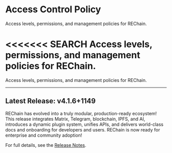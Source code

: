 # Access Control Policy

Access levels, permissions, and management policies for REChain.

<<<<<<< SEARCH
Access levels, permissions, and management policies for REChain.
=======

Access levels, permissions, and management policies for REChain.

---

## Latest Release: v4.1.6+1149

REChain has evolved into a truly modular, production-ready ecosystem! This release integrates Matrix, Telegram, blockchain, IPFS, and AI, introduces a dynamic plugin system, unifies APIs, and delivers world-class docs and onboarding for developers and users. REChain is now ready for enterprise and community adoption!

For full details, see the [Release Notes](RELEASE_NOTES.md).
